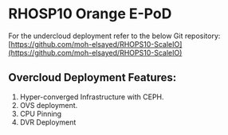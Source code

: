 # RHOSP10 Orange E-PoD
For the undercloud deployment refer to the below Git repository:
[https://github.com/moh-elsayed/RHOPS10-ScaleIO](https://github.com/moh-elsayed/RHOPS10-ScaleIO)

## Overcloud Deployment Features:
1. Hyper-converged Infrastructure with CEPH.
2. OVS deployment.
3. CPU Pinning
4. DVR Deployment


